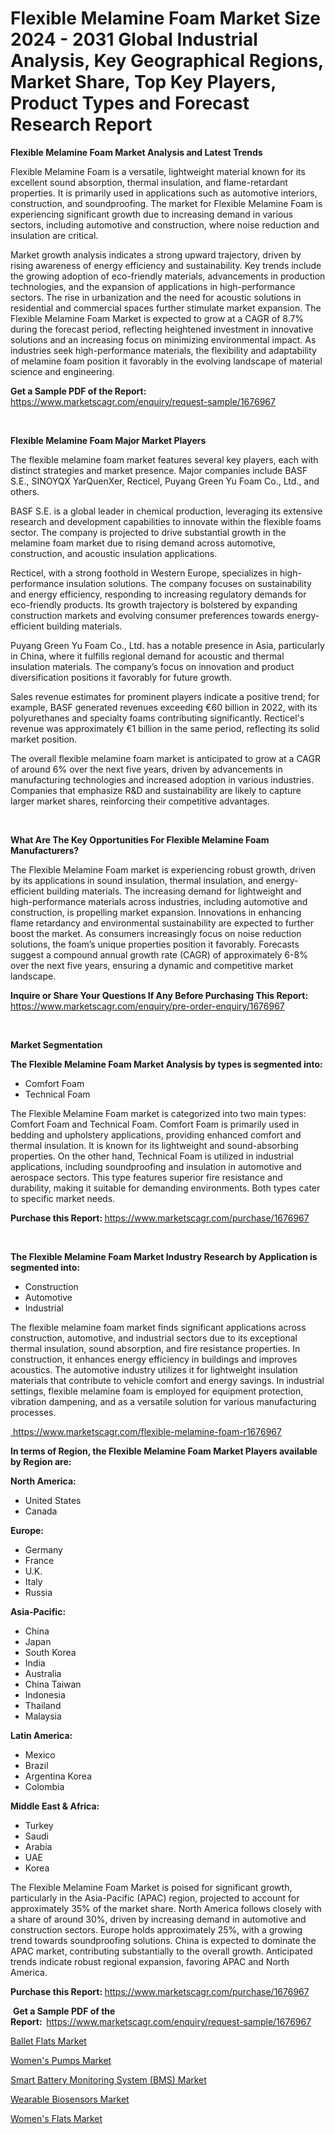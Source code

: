 <p><h1>Flexible Melamine Foam Market Size 2024 - 2031 Global Industrial Analysis, Key Geographical Regions, Market Share, Top Key Players, Product Types and Forecast Research Report</h1></p><p><strong>Flexible Melamine Foam Market Analysis and Latest Trends</strong></p>
<p><p>Flexible Melamine Foam is a versatile, lightweight material known for its excellent sound absorption, thermal insulation, and flame-retardant properties. It is primarily used in applications such as automotive interiors, construction, and soundproofing. The market for Flexible Melamine Foam is experiencing significant growth due to increasing demand in various sectors, including automotive and construction, where noise reduction and insulation are critical.</p><p>Market growth analysis indicates a strong upward trajectory, driven by rising awareness of energy efficiency and sustainability. Key trends include the growing adoption of eco-friendly materials, advancements in production technologies, and the expansion of applications in high-performance sectors. The rise in urbanization and the need for acoustic solutions in residential and commercial spaces further stimulate market expansion. The Flexible Melamine Foam Market is expected to grow at a CAGR of 8.7% during the forecast period, reflecting heightened investment in innovative solutions and an increasing focus on minimizing environmental impact. As industries seek high-performance materials, the flexibility and adaptability of melamine foam position it favorably in the evolving landscape of material science and engineering.</p></p>
<p><strong>Get a Sample PDF of the Report:&nbsp;</strong> <a href="https://www.marketscagr.com/enquiry/request-sample/1676967?utm_campaign=1179&utm_medium=2&utm_source=Github&utm_content=ia&utm_term=30092024&utm_id=flexible-melamine-foam">https://www.marketscagr.com/enquiry/request-sample/1676967</a></p>
<p>&nbsp;</p>
<p><strong>Flexible Melamine Foam Major Market Players</strong></p>
<p><p>The flexible melamine foam market features several key players, each with distinct strategies and market presence. Major companies include BASF S.E., SINOYQX YarQuenXer, Recticel, Puyang Green Yu Foam Co., Ltd., and others. </p><p>BASF S.E. is a global leader in chemical production, leveraging its extensive research and development capabilities to innovate within the flexible foams sector. The company is projected to drive substantial growth in the melamine foam market due to rising demand across automotive, construction, and acoustic insulation applications.</p><p>Recticel, with a strong foothold in Western Europe, specializes in high-performance insulation solutions. The company focuses on sustainability and energy efficiency, responding to increasing regulatory demands for eco-friendly products. Its growth trajectory is bolstered by expanding construction markets and evolving consumer preferences towards energy-efficient building materials.</p><p>Puyang Green Yu Foam Co., Ltd. has a notable presence in Asia, particularly in China, where it fulfills regional demand for acoustic and thermal insulation materials. The company’s focus on innovation and product diversification positions it favorably for future growth.</p><p>Sales revenue estimates for prominent players indicate a positive trend; for example, BASF generated revenues exceeding €60 billion in 2022, with its polyurethanes and specialty foams contributing significantly. Recticel's revenue was approximately €1 billion in the same period, reflecting its solid market position.</p><p>The overall flexible melamine foam market is anticipated to grow at a CAGR of around 6% over the next five years, driven by advancements in manufacturing technologies and increased adoption in various industries. Companies that emphasize R&D and sustainability are likely to capture larger market shares, reinforcing their competitive advantages.</p></p>
<p>&nbsp;</p>
<p><strong>What Are The Key Opportunities For Flexible Melamine Foam Manufacturers?</strong></p>
<p><p>The Flexible Melamine Foam market is experiencing robust growth, driven by its applications in sound insulation, thermal insulation, and energy-efficient building materials. The increasing demand for lightweight and high-performance materials across industries, including automotive and construction, is propelling market expansion. Innovations in enhancing flame retardancy and environmental sustainability are expected to further boost the market. As consumers increasingly focus on noise reduction solutions, the foam’s unique properties position it favorably. Forecasts suggest a compound annual growth rate (CAGR) of approximately 6-8% over the next five years, ensuring a dynamic and competitive market landscape.</p></p>
<p><strong>Inquire or Share Your Questions If Any Before Purchasing This Report:</strong> <a href="https://www.marketscagr.com/enquiry/pre-order-enquiry/1676967?utm_campaign=1179&utm_medium=2&utm_source=Github&utm_content=ia&utm_term=30092024&utm_id=flexible-melamine-foam">https://www.marketscagr.com/enquiry/pre-order-enquiry/1676967</a></p>
<p>&nbsp;</p>
<p><strong>Market Segmentation</strong></p>
<p><strong>The Flexible Melamine Foam Market Analysis by types is segmented into:</strong></p>
<p><ul><li>Comfort Foam</li><li>Technical Foam</li></ul></p>
<p><p>The Flexible Melamine Foam market is categorized into two main types: Comfort Foam and Technical Foam. Comfort Foam is primarily used in bedding and upholstery applications, providing enhanced comfort and thermal insulation. It is known for its lightweight and sound-absorbing properties. On the other hand, Technical Foam is utilized in industrial applications, including soundproofing and insulation in automotive and aerospace sectors. This type features superior fire resistance and durability, making it suitable for demanding environments. Both types cater to specific market needs.</p></p>
<p><strong>Purchase this Report:&nbsp;</strong><a href="https://www.marketscagr.com/purchase/1676967?utm_campaign=1179&utm_medium=2&utm_source=Github&utm_content=ia&utm_term=30092024&utm_id=flexible-melamine-foam">https://www.marketscagr.com/purchase/1676967</a></p>
<p>&nbsp;</p>
<p><strong>The Flexible Melamine Foam Market Industry Research by Application is segmented into:</strong></p>
<p><ul><li>Construction</li><li>Automotive</li><li>Industrial</li></ul></p>
<p><p>The flexible melamine foam market finds significant applications across construction, automotive, and industrial sectors due to its exceptional thermal insulation, sound absorption, and fire resistance properties. In construction, it enhances energy efficiency in buildings and improves acoustics. The automotive industry utilizes it for lightweight insulation materials that contribute to vehicle comfort and energy savings. In industrial settings, flexible melamine foam is employed for equipment protection, vibration dampening, and as a versatile solution for various manufacturing processes.</p></p>
<p><a href="https://www.marketscagr.com/flexible-melamine-foam-r1676967?utm_campaign=1179&utm_medium=2&utm_source=Github&utm_content=ia&utm_term=30092024&utm_id=flexible-melamine-foam">&nbsp;https://www.marketscagr.com/flexible-melamine-foam-r1676967</a></p>
<p><strong>In terms of Region, the Flexible Melamine Foam Market Players available by Region are:</strong></p>
<p>
    <p> <strong> North America: </strong>
        <ul>
            <li>United States</li>
            <li>Canada</li>
        </ul>
        </p> 
    <p> <strong> Europe: </strong>
        <ul>
            <li>Germany</li>
            <li>France</li>
            <li>U.K.</li>
            <li>Italy</li>
            <li>Russia</li>
        </ul>
        </p> 
    <p> <strong> Asia-Pacific: </strong>
        <ul>
            <li>China</li>
            <li>Japan</li>
            <li>South Korea</li>
            <li>India</li>
            <li>Australia</li>
            <li>China Taiwan</li>
            <li>Indonesia</li>
            <li>Thailand</li>
            <li>Malaysia</li>
        </ul>
        </p> 
    <p> <strong> Latin America: </strong>
        <ul>
            <li>Mexico</li>
            <li>Brazil</li>
            <li>Argentina Korea</li>
            <li>Colombia</li>
        </ul>
        </p> 
    <p> <strong> Middle East & Africa: </strong>
        <ul>
            <li>Turkey</li>
            <li>Saudi</li>
            <li>Arabia</li>
            <li>UAE</li>
            <li>Korea</li>
        </ul>
    </p>
    </p>
<p><p>The Flexible Melamine Foam Market is poised for significant growth, particularly in the Asia-Pacific (APAC) region, projected to account for approximately 35% of the market share. North America follows closely with a share of around 30%, driven by increasing demand in automotive and construction sectors. Europe holds approximately 25%, with a growing trend towards soundproofing solutions. China is expected to dominate the APAC market, contributing substantially to the overall growth. Anticipated trends indicate robust regional expansion, favoring APAC and North America.</p></p>
<p><strong>Purchase this Report: </strong><a href="https://www.marketscagr.com/purchase/1676967?utm_campaign=1179&utm_medium=2&utm_source=Github&utm_content=ia&utm_term=30092024&utm_id=flexible-melamine-foam">https://www.marketscagr.com/purchase/1676967</a></p>
<p>&nbsp;<strong>Get a Sample PDF of the Report:&nbsp;&nbsp;</strong><a href="https://www.marketscagr.com/enquiry/request-sample/1676967?utm_campaign=1179&utm_medium=2&utm_source=Github&utm_content=ia&utm_term=30092024&utm_id=flexible-melamine-foam">https://www.marketscagr.com/enquiry/request-sample/1676967</a></p>
<p><strong></strong></p>
<p><p><a href="https://www.linkedin.com/pulse/unlocking-growth-potential-market-strategic-analysis-ballet-95lhf?utm_campaign=1179&utm_medium=2&utm_source=Github&utm_content=ia&utm_term=30092024&utm_id=flexible-melamine-foam">Ballet Flats Market</a></p><p><a href="https://www.linkedin.com/pulse/what-innovations-market-trends-shaping-womens-pumps-suppositions-venkf?utm_campaign=1179&utm_medium=2&utm_source=Github&utm_content=ia&utm_term=30092024&utm_id=flexible-melamine-foam">Women's Pumps Market</a></p><p><a href="https://issuu.com/reportprime-2/docs/smart-battery-monitoring-system-bms_3e7f5633cc4297?utm_campaign=1179&utm_medium=2&utm_source=Github&utm_content=ia&utm_term=30092024&utm_id=flexible-melamine-foam">Smart Battery Monitoring System (BMS) Market</a></p><p><a href="https://issuu.com/reportprime-2/docs/wearable-biosensors-market-size-203_3e70465879a501?utm_campaign=1179&utm_medium=2&utm_source=Github&utm_content=ia&utm_term=30092024&utm_id=flexible-melamine-foam">Wearable Biosensors Market</a></p><p><a href="https://www.linkedin.com/pulse/global-womens-flats-market-analysis-trends-forecasts-growth-aylif?utm_campaign=1179&utm_medium=2&utm_source=Github&utm_content=ia&utm_term=30092024&utm_id=flexible-melamine-foam">Women's Flats Market</a></p></p>